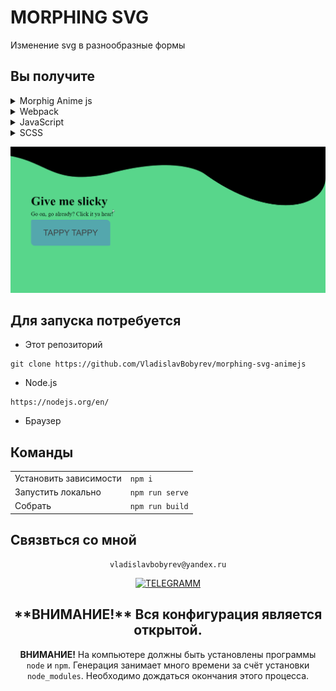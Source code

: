 # MORPHING SVG

Изменение svg в разнообразные формы

<div align="left">
 
## Вы получите
  <details >
  <summary >Morphig Anime js </summary>
  
  [Что это?](https://animejs.com/)
    
    В проекте используются Anime js c его помощью достигаются невероятные именение формы
</details>
  
<details >
  <summary > Webpack </summary>
  
  [Что это?](https://webpack.js.org/)
</details>

  <details>
  <summary>JavaScript</summary>
    
  В проекте используются Anime js, webpack и SCSS. Настроены базовые инструменты разработки,
  такие как ESLint, babel, webpack.
</details>
 
<details>
  <summary>SCSS</summary>
 
  [Что это?](https://sass-scss.ru/)  

  В  проекте  автоматически будет создан файл scss
</details>
 
![Lax 2.0 Gif](https://github.com/VladislavBobyrev/morphing-svg-animejs/blob/main/morph.gif) 
 
 ## Для запуска потребуется

- Этот репозиторий 
 ```
git clone https://github.com/VladislavBobyrev/morphing-svg-animejs
```
- Node.js 
 
```
https://nodejs.org/en/
```

- Браузер

## Команды

|                        |                       |
|------------------------|:----------------------|
| Установить зависимости | `npm i`               |
| Запустить локально     | `npm run serve`       |
| Собрать                | `npm run build`       |
 

## Связвться со мной
<div align='center'> 
 
 ```
vladislavbobyrev@yandex.ru
```
 
 [![TELEGRAMM](https://img.shields.io/badge/telegramm-4285F4?style=for-the-badge&logo=read-the-docs&logoColor=white)](https://t.me/VladislavBobyrev)

 </div>
 
 <div align="center">
  <h2>**ВНИМАНИЕ!**  Вся конфигурация является открытой. </h2>
 
**ВНИМАНИЕ!** На компьютере должны быть установлены программы `node` и `npm`.
Генерация  занимает много времени за счёт
установки `node_modules`. Необходимо дождаться окончания этого процесса.
 
</div>
